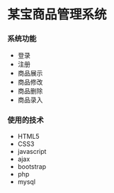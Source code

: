 # 某宝商品管理系统

### 系统功能

- 登录
- 注册
- 商品展示
- 商品修改
- 商品删除
- 商品录入

### 使用的技术

- HTML5
- CSS3
- javascript
- ajax
- bootstrap
- php
- mysql

